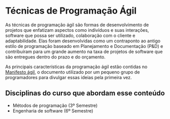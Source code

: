 # Técnicas de Programação Ágil

As técnicas de programação ágil são formas de desenvolvimento de projetos que enfatizam aspectos como indivíduos e suas interações, software que possa ser utilizado, colaboração com o cliente e adaptabilidade. Elas foram desenvolvidas como um contraponto ao antigo estilo de programação baseado em Planejamento e Documentação (P&D) e contribuíram para um grande aumento na taxa de projetos de software que são entregues dentro do prazo e do orçamento.

As principais características da programação ágil estão contidas no [Manifesto ágil](https://agilemanifesto.org/iso/ptbr/manifesto.html), o documento utilizado por um pequeno grupo de programadores para divulgar essas ideias pela primeira vez.

## Disciplinas do curso que abordam esse conteúdo

* Métodos de programação \(3º Semestre\)
* Engenharia de software \(6º Semestre\)
